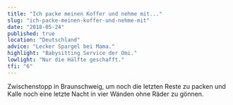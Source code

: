 ```yaml
---
title: "Ich packe meinen Koffer und nehme mit..."
slug: "ich-packe-meinen-koffer-und-nehme-mit"
date: "2018-05-24"
published: true
location: "Deutschland"    
advice: "Lecker Spargel bei Mama."
highlight: "Babysitting Service der Omi."
lowlight: "Nur die Hälfte geschafft."
tfi: "6"
---
```


Zwischenstopp in Braunschweig, um noch die letzten Reste zu packen und Kalle noch eine letzte Nacht in vier Wänden ohne Räder zu gönnen.